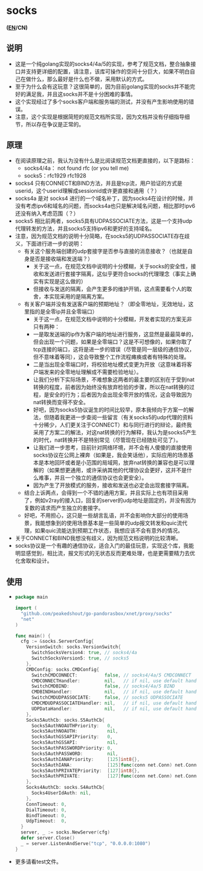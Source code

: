 # socks
#### ([EN](./README.md)/CN)
## 说明
- 这是一个纯golang实现的socks4/4a/5的实现，参考了规范文档，整合抽象接口并支持更详细的配置，请注意，该库可操作的空间十分巨大，如果不明白自己在做什么，那么最好是什么也不做，采用默认的方式。
- 至于为什么会有这玩意？这很简单的，因为目前golang实现的socks并不能完好的满足我，并且这socks并不是十分困难的事情。
- 这个实现经过了多个socks客户端和服务端的测试，并没有产生影响使用的错误。
- 注意，这个实现是根据简短的规范文档所实现，因为文档并没有仔细指导细节，所以存在争议是正常的。
## 原理
- 在阅读原理之前，我认为没有什么是比阅读规范文档更直接的，以下是路标：
  - socks4/4a： not found rfc (or you tell me)
  - socks5：rfc1929  rfc1928
- socks4 只有CONNECT和BIND方法，并且是tcp流，用户验证的方式是userid，这个userid理解成sessionid或许更直接和通用（？）
- socks4a 是对 socks4 进行的一个域名补丁，因为socks4在设计的时候，并没有考虑ipv6和域名的问题，而socks4a也只是解决域名问题，相比那时ipv6还没有纳入考虑范围（？）
- socks5 相比前两者，socks5具有UDPASSOCIATE方法，这是一个支持udp代理转发的方法，并且socks5支持ipv6和更好的支持域名。
- 注意，因为规范文档的说明十分简略，在socks5的UDPASSOCIATE存在歧义，下面进行进一步的说明：
  - 有关这个服务端创建的udp套接字是否参与直接的消息接收？（也就是自身是否是接收端和发送端？）
    - 关于这一点，在规范文档中说明的十分模糊，关于socks的安全性，接收和发送进行套接字隔离，这似乎更符合socks的代理理念（事实上确实有实现是这么做的）
    - 但接收与发送的隔离，会产生更多的维护开销，这点需要看个人的取舍，本实现采用的是隔离方案。
  - 有关客户端并没有发送客户端的预期地址？（即全零地址，无效地址，这里指的是全零ip并且全零端口）
    - 关于这一点，在规范文档中说明的十分模糊，开发者实现的方案无非只有两种：
    - 一是取发送端的ip作为客户端的地址进行服务，这显然是最最简单的，但会出现一个问题，如果是全零端口？这是不可想像的，如果你取了tcp连接的端口，这将是进一步的错误（尽管是同一层级的通信协议，但不意味着等同），这会导致整个工作流程瘫痪或者有特殊的处理。
    - 二是当出现全零端口时，将校验地址模式变更为开放（这意味着将客户端发来的全零地址理解成不需要检验地址）。
    - 让我们分析下实际场景，不难想象这两者的最主要的区别在于受到nat转换的程度，前者因为始终没有放弃检验的步骤，所以在nat转换的过程，是安全的行为；后者因为会出现全零开放的情况，这会导致因为nat转换而变得不安全。
    - 好吧，因为socks5协议诞生的时间比较早，原本我倾向于方案一的解法，但随着我更进一步查阅一些留言（有关socks5的udp代理的资料十分稀少，人们更关注于CONNECT）和与同行进行的辩论，最终我采用了方案二的解法，对这nat转换的行为解释，我认为是socks5产生的时代，nat转换并不是特别常见（尽管现在已经随处可见了）。
    - 让我们进一步思考，目前针对网络环境，并不会有人傻傻的直接使用socks协议在公网上裸奔（如果是，我会笑话他），实际应用的场景基本是本地回环或者是小范围的局域网，放弃nat转换的兼容也是可以理解的（如果想更通用，或许采纳其他的代理协议会更好，这并不是什么难事，并且一个独立的通信协议也会更安全）。
    - 因为产生了开放模式的服务，接收和发送也必定会出现套接字隔离。
  - 结合上诉两点，会得到一个不错的通用方案，并且实际上也有项目采用了，例如v2ray的接入口，回复的server的udp地址是固定的，并没有因为复数的请求而产生独立的套接字。
  - 好吧，不用担心，这只是一些胡言乱语，并不会影响你大部分的使用场景，我能想象到的使用场景基本是一些简单的udp报文转发和quic流代理，如果quic流能达到预期工作状态，我想应该不会有意外的情况。
- 关于CONNECT和BIND我想没有歧义，因为规范文档说明的比较清晰。
- socks协议是一个有趣的通信协议，适合入门的最佳玩意，实现这个库，我能明显感觉到，相比流，报文形式的无状态反而更难处理，也是更需要精力去优化舍取和设计。
## 使用
- ```go
  package main
  
  import (
    "github.com/peakedshout/go-pandorasbox/xnet/proxy/socks"
    "net"
  )
  
  func main() {
    cfg := &socks.ServerConfig{
      VersionSwitch: socks.VersionSwitch{
        SwitchSocksVersion4: true, // socks4/4a
        SwitchSocksVersion5: true, // socks5
      },
      CMDConfig: socks.CMDConfig{
        SwitchCMDCONNECT:          false, // socks4/4a/5 CMDCONNECT
        CMDCONNECTHandler:         nil,   // if nil, use default handler
        SwitchCMDBIND:             false, // socks4/4a/5 BIND
        CMDBINDHandler:            nil,   // if nil, use default handler
        SwitchCMDUDPASSOCIATE:     false, // socks5 UDPASSOCIATE
        CMDCMDUDPASSOCIATEHandler: nil,   // if nil, use default handler
        UDPDataHandler:            nil,   // if nil, use default handler
      },
      Socks5AuthCb: socks.S5AuthCb{
        Socks5AuthNOAUTHPriority:   0,
        Socks5AuthNOAUTH:           nil,
        Socks5AuthGSSAPIPriority:   0,
        Socks5AuthGSSAPI:           nil,
        Socks5AuthPASSWORDPriority: 0,
        Socks5AuthPASSWORD:         nil,
        Socks5AuthIANAPriority:     [125]int8{},
        Socks5AuthIANA:             [125]func(conn net.Conn) net.Conn{},
        Socks5AuthPRIVATEPriority:  [127]int8{},
        Socks5AuthPRIVATE:          [127]func(conn net.Conn) net.Conn{},
      },
      Socks4AuthCb: socks.S4AuthCb{
        Socks4UserIdAuth: nil,
      },
      ConnTimeout: 0,
      DialTimeout: 0,
      BindTimeout: 0,
      UdpTimeout:  0,
    }
    server, _ := socks.NewServer(cfg)
    defer server.Close()
    _ = server.ListenAndServe("tcp", "0.0.0.0:1080")
  }
  ```
- 更多请看test文件。